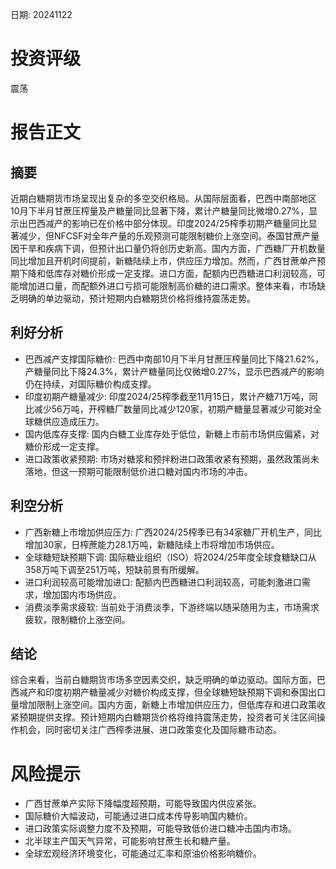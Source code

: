 
日期: 20241122

# 投资评级

震荡

# 报告正文

## 摘要

近期白糖期货市场呈现出复杂的多空交织格局。从国际层面看，巴西中南部地区10月下半月甘蔗压榨量及产糖量同比显著下降，累计产糖量同比微增0.27%，显示出巴西减产的影响已在价格中部分体现。印度2024/25榨季初期产糖量同比显著减少，但NFCSF对全年产量的乐观预测可能限制糖价上涨空间。泰国甘蔗产量因干旱和疾病下调，但预计出口量仍将创历史新高。国内方面，广西糖厂开机数量同比增加且开机时间提前，新糖陆续上市，供应压力增加。然而，广西甘蔗单产预期下降和低库存对糖价形成一定支撑。进口方面，配额内巴西糖进口利润较高，可能增加进口量，而配额外进口亏损可能限制高价糖的进口需求。整体来看，市场缺乏明确的单边驱动，预计短期内白糖期货价格将维持震荡走势。

## 利好分析

* 巴西减产支撑国际糖价: 巴西中南部10月下半月甘蔗压榨量同比下降21.62%，产糖量同比下降24.3%，累计产糖量同比仅微增0.27%，显示巴西减产的影响仍在持续，对国际糖价构成支撑。
* 印度初期产糖量减少: 印度2024/25榨季截至11月15日，累计产糖71万吨，同比减少56万吨，开榨糖厂数量同比减少120家，初期产糖量显著减少可能对全球糖供应造成压力。
* 国内低库存支撑: 国内白糖工业库存处于低位，新糖上市前市场供应偏紧，对糖价形成一定支撑。
* 进口政策收紧预期: 市场对糖浆和预拌粉进口政策收紧有预期，虽然政策尚未落地，但这一预期可能限制低价进口糖对国内市场的冲击。

## 利空分析

* 广西新糖上市增加供应压力: 广西2024/25榨季已有34家糖厂开机生产，同比增加30家，日榨蔗能力28.1万吨，新糖陆续上市将增加市场供应。
* 全球糖短缺预期下调: 国际糖业组织（ISO）将2024/25年度全球食糖缺口从358万吨下调至251万吨，短缺前景有所缓解。
* 进口利润较高可能增加进口: 配额内巴西糖进口利润较高，可能刺激进口需求，增加国内市场供应。
* 消费淡季需求疲软: 当前处于消费淡季，下游终端以随采随用为主，市场需求疲软，限制糖价上涨空间。

## 结论

综合来看，当前白糖期货市场多空因素交织，缺乏明确的单边驱动。国际方面，巴西减产和印度初期产糖量减少对糖价构成支撑，但全球糖短缺预期下调和泰国出口量增加限制上涨空间。国内方面，新糖上市增加供应压力，但低库存和进口政策收紧预期提供支撑。预计短期内白糖期货价格将维持震荡走势，投资者可关注区间操作机会，同时密切关注广西榨季进展、进口政策变化及国际糖市动态。

# 风险提示

* 广西甘蔗单产实际下降幅度超预期，可能导致国内供应紧张。
* 国际糖价大幅波动，可能通过进口成本传导影响国内糖价。
* 进口政策实际调整力度不及预期，可能导致低价进口糖冲击国内市场。
* 北半球主产国天气异常，可能影响甘蔗生长和糖产量。
* 全球宏观经济环境变化，可能通过汇率和原油价格影响糖价。

